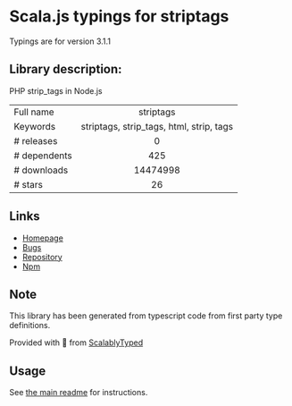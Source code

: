 
# Scala.js typings for striptags

Typings are for version 3.1.1

## Library description:
PHP strip_tags in Node.js

|                    |                 |
| ------------------ | :-------------: |
| Full name          | striptags |
| Keywords           | striptags, strip_tags, html, strip, tags |
| # releases         | 0 |
| # dependents       | 425 |
| # downloads        | 14474998 |
| # stars            | 26 |

## Links
- [Homepage](https://github.com/ericnorris/striptags)
- [Bugs](https://github.com/ericnorris/striptags/issues)
- [Repository](https://github.com/ericnorris/striptags)
- [Npm](https://www.npmjs.com/package/striptags)
    


## Note
This library has been generated from typescript code from first party type definitions.

Provided with :purple_heart: from [ScalablyTyped](https://github.com/oyvindberg/ScalablyTyped)

## Usage
See [the main readme](../../readme.md) for instructions.


